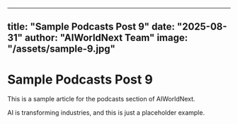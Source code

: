 
---
title: "Sample Podcasts Post 9"
date: "2025-08-31"
author: "AIWorldNext Team"
image: "/assets/sample-9.jpg"
---

# Sample Podcasts Post 9

This is a sample article for the podcasts section of AIWorldNext.

AI is transforming industries, and this is just a placeholder example.
